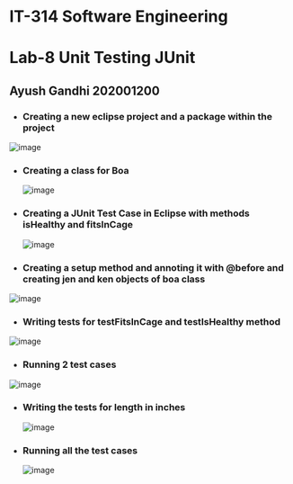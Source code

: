 # IT-314 Software Engineering
# Lab-8 Unit Testing JUnit
## Ayush Gandhi 202001200

* ### Creating a new eclipse project and a package within the project

![image](https://user-images.githubusercontent.com/123644401/233320334-7ecd591b-098b-4867-9d93-a00a627b7642.png)

* ### Creating a class for Boa

  ![image](https://user-images.githubusercontent.com/123644401/233321433-6aa86081-39a7-4a58-94fc-8820d4226414.png)


* ### Creating a JUnit Test Case in Eclipse with methods isHealthy and fitsInCage

  ![image](https://user-images.githubusercontent.com/123644401/233321629-9ab526c8-1a76-47b7-9863-591a4ae373a9.png)


* ### Creating a setup method and annoting it with @before and creating jen and ken objects of boa class

![image](https://user-images.githubusercontent.com/123644401/233326530-89364ab3-0ddd-4469-8d67-886dc2d7ad95.png)


* ### Writing tests for testFitsInCage and testIsHealthy method

![image](https://user-images.githubusercontent.com/123644401/233325150-4c08b49e-3e70-4fa0-aeb7-dcad5954ceb6.png)


* ### Running 2 test cases

![image](https://user-images.githubusercontent.com/123644401/233325272-7abe171f-73d2-45a9-a5bc-d5f8986b073b.png)


* ### Writing the tests for length in inches

  ![image](https://user-images.githubusercontent.com/123644401/233322495-b75330ce-e4c4-4712-b46b-fe0fbb909923.png)


* ### Running all the test cases

  ![image](https://user-images.githubusercontent.com/123644401/233322628-00fc3cf1-4cb8-4a11-b235-29ac624f153f.png)

